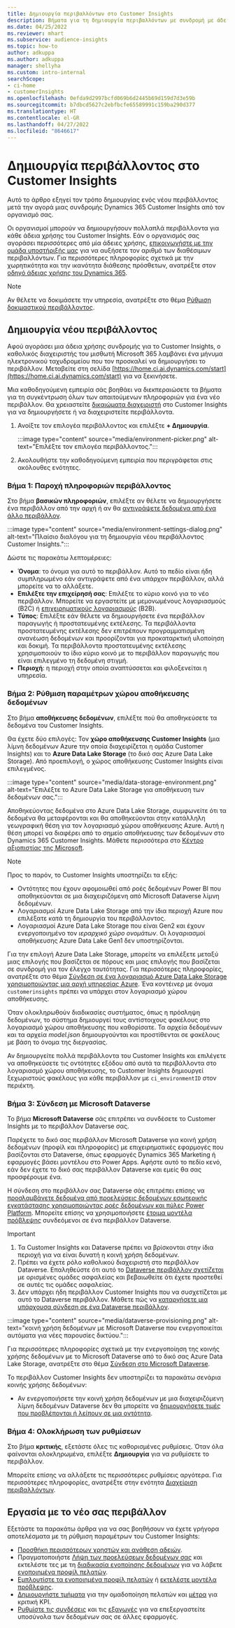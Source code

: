```yaml
---
title: Δημιουργία περιβαλλόντων στο Customer Insights
description: Βήματα για τη δημιουργία περιβαλλόντων με συνδρομή με άδεια χρήσης για Dynamics 365 Customer Insights.
ms.date: 04/25/2022
ms.reviewer: mhart
ms.subservice: audience-insights
ms.topic: how-to
author: adkuppa
ms.author: adkuppa
manager: shellyha
ms.custom: intro-internal
searchScope:
- ci-home
- customerInsights
ms.openlocfilehash: 0efda9d2997bcfd069b6d2445b69d159d7d3e59b
ms.sourcegitcommit: b7dbcd5627c2ebfbcfe65589991c159ba290d377
ms.translationtype: HT
ms.contentlocale: el-GR
ms.lasthandoff: 04/27/2022
ms.locfileid: "8646617"
---
```

# <a name="create-an-environment-in-customer-insights"></a>Δημιουργία περιβάλλοντος στο Customer Insights

Αυτό το άρθρο εξηγεί τον τρόπο δημιουργίας ενός νέου περιβάλλοντος μετά την αγορά μιας συνδρομής Dynamics 365 Customer Insights από τον οργανισμό σας. 

Οι οργανισμοί μπορούν να δημιουργήσουν πολλαπλά περιβάλλοντα για κάθε άδεια χρήσης του Customer Insights. Εάν ο οργανισμός σας αγοράσει περισσότερες από μία άδειες χρήσης, [επικοινωνήστε με την ομάδα υποστήριξής μας](https://go.microsoft.com/fwlink/?linkid=2079641) για να αυξήσετε τον αριθμό των διαθέσιμων περιβαλλόντων. Για περισσότερες πληροφορίες σχετικά με την χωρητικότητα και την ικανότητα διάθεσης πρόσθετων, ανατρέξτε στον [οδηγό άδειας χρήσης του Dynamics 365](https://go.microsoft.com/fwlink/?LinkId=866544).

> [!NOTE]
> Αν θέλετε να δοκιμάσετε την υπηρεσία, ανατρέξτε στο θέμα [Ρύθμιση δοκιμαστικού περιβάλλοντος](trial-signup.md).

## <a name="create-a-new-environment"></a>Δημιουργία νέου περιβάλλοντος

Αφού αγοράσει μια άδεια χρήσης συνδρομής για το Customer Insights, ο καθολικός διαχειριστής του μισθωτή Microsoft 365 λαμβάνει ένα μήνυμα ηλεκτρονικού ταχυδρομείου που τον προσκαλεί να δημιουργήσει το περιβάλλον. Μεταβείτε στη σελίδα [https://home.ci.ai.dynamics.com/start](https://home.ci.ai.dynamics.com/start) για να ξεκινήσετε. 

Μια καθοδηγούμενη εμπειρία σάς βοηθάει να διεκπεραιώσετε τα βήματα για τη συγκέντρωση όλων των απαιτούμενων πληροφοριών για ένα νέο περιβάλλον. Θα χρειαστείτε [δικαιώματα διαχειριστή](permissions.md) στο Customer Insights για να δημιουργήσετε ή να διαχειριστείτε περιβάλλοντα.

1. Ανοίξτε τον επιλογέα περιβάλλοντος και επιλέξτε **+ Δημιουργία**.
  
   :::image type="content" source="media/environment-picker.png" alt-text="Επιλέξτε τον επιλογέα περιβάλλοντος.":::

1. Ακολουθήστε την καθοδηγούμενη εμπειρία που περιγράφεται στις ακόλουθες ενότητες.

### <a name="step-1-provide-environment-information"></a>Βήμα 1: Παροχή πληροφοριών περιβάλλοντος

Στο βήμα **βασικών πληροφοριών**, επιλέξτε αν θέλετε να δημιουργήσετε ένα περιβάλλον από την αρχή ή αν θα [αντιγράψετε δεδομένα από ένα άλλο περιβάλλον](manage-environments.md#copy-the-environment-configuration).

   :::image type="content" source="media/environment-settings-dialog.png" alt-text="Πλαίσιο διαλόγου για τη δημιουργία νέου περιβάλλοντος Customer Insights.":::

Δώστε τις παρακάτω λεπτομέρειες:
   - **Όνομα**: το όνομα για αυτό το περιβάλλον. Αυτό το πεδίο είναι ήδη συμπληρωμένο εάν αντιγράψετε από ένα υπάρχον περιβάλλον, αλλά μπορείτε να το αλλάξετε.
   - **Επιλέξτε την επιχείρησή σας**: Επιλέξτε το κύριο κοινό για το νέο περιβάλλον. Μπορείτε να εργαστείτε με μεμονωμένους λογαριασμούς (B2C) ή [επιχειρηματικούς λογαριασμούς](work-with-business-accounts.md) (B2B).
   - **Τύπος**: Επιλέξτε εάν θέλετε να δημιουργήσετε ένα περιβάλλον παραγωγής ή προστατευμένης εκτέλεσης. Τα περιβάλλοντα προστατευμένης εκτέλεσης δεν επιτρέπουν προγραμματισμένη ανανέωση δεδομένων και προορίζονται για προκαταρκτική υλοποίηση και δοκιμή. Τα περιβάλλοντα προστατευμένης εκτέλεσης χρησιμοποιούν το ίδιο κύριο κοινό με το περιβάλλον παραγωγής που είναι επιλεγμένο τη δεδομένη στιγμή.
   - **Περιοχή**: η περιοχή στην οποία αναπτύσσεται και φιλοξενείται η υπηρεσία.

### <a name="step-2-configure-data-storage"></a>Βήμα 2: Ρύθμιση παραμέτρων χώρου αποθήκευσης δεδομένων

Στο βήμα **αποθήκευσης δεδομένων**, επιλέξτε πού θα αποθηκεύσετε τα δεδομένα του Customer Insights.

Θα έχετε δύο επιλογές: Τον **χώρο αποθήκευσης Customer Insights** (μια λίμνη δεδομένων Azure την οποία διαχειρίζεται η ομάδα Customer Insights) και το **Azure Data Lake Storage** (το δικό σας Azure Data Lake Storage). Από προεπιλογή, ο χώρος αποθήκευσης Customer Insights είναι επιλεγμένος.

:::image type="content" source="media/data-storage-environment.png" alt-text="Επιλέξτε το Azure Data Lake Storage για αποθήκευση των δεδομένων σας.":::

Αποθηκεύοντας δεδομένα στο Azure Data Lake Storage, συμφωνείτε ότι τα δεδομένα θα μεταφέρονται και θα αποθηκεύονται στην κατάλληλη γεωγραφική θέση για τον λογαριασμό χώρου αποθήκευσης Azure. Αυτή η θέση μπορεί να διαφέρει από το σημείο αποθήκευσης των δεδομένων στο Dynamics 365 Customer Insights. Μάθετε περισσότερα στο [Κέντρο αξιοπιστίας της Microsoft](https://www.microsoft.com/trust-center).

> [!NOTE]
> Προς το παρόν, το Customer Insights υποστηρίζει τα εξής:
> - Οντότητες που έχουν αφομοιωθεί από ροές δεδομένων Power BI που αποθηκεύονται σε μια διαχειριζόμενη από Microsoft Dataverse λίμνη δεδομένων.  
> - Λογαριασμοί Azure Data Lake Storage από την ίδια περιοχή Azure που επιλέξατε κατά τη δημιουργία του περιβάλλοντος.
> - Λογαριασμοί Azure Data Lake Storage που είναι Gen2 και έχουν ενεργοποιημένο τον *ιεραρχικό χώρο ονομάτων*. Οι λογαριασμοί αποθήκευσης Azure Data Lake Gen1 δεν υποστηρίζονται.

Για την επιλογή Azure Data Lake Storage, μπορείτε να επιλέξετε μεταξύ μιας επιλογής που βασίζεται σε πόρους και μιας επιλογής που βασίζεται σε συνδρομή για τον έλεγχο ταυτότητας. Για περισσότερες πληροφορίες, ανατρέξτε στο θέμα [Σύνδεση σε ένα λογαριασμό Azure Data Lake Storage χρησιμοποιώντας μια αρχή υπηρεσίας Azure](connect-service-principal.md). Ένα κοντέινερ με όνομα `customerinsights` πρέπει να υπάρχει στον λογαριασμό χώρου αποθήκευσης.

Όταν ολοκληρωθούν διαδικασίες συστήματος, όπως η πρόσληψη δεδομένων, το σύστημα δημιουργεί τους αντίστοιχους φακέλους στο λογαριασμό χώρου αποθήκευσης που καθορίσατε. Τα αρχεία δεδομένων και τα αρχεία *model.json* δημιουργούνται και προστίθενται σε φακέλους με βάση το όνομα της διεργασίας.

Αν δημιουργείτε πολλά περιβάλλοντα του Customer Insights και επιλέγετε να αποθηκεύσετε τις οντότητες εξόδου από αυτά τα περιβάλλοντα στο λογαριασμό χώρου αποθήκευσης, το Customer Insights δημιουργεί ξεχωριστούς φακέλους για κάθε περιβάλλον με `ci_environmentID` στον περιέκτη.

### <a name="step-3-connect-to-microsoft-dataverse"></a>Βήμα 3: Σύνδεση με Microsoft Dataverse
   
Το βήμα **Microsoft Dataverse** σάς επιτρέπει να συνδέσετε το Customer Insights με το περιβάλλον Dataverse σας.

Παρέχετε το δικό σας περιβάλλον Microsoft Dataverse για κοινή χρήση δεδομένων (προφίλ και πληροφορίες) με επιχειρηματικές εφαρμογές που βασίζονται στο Dataverse, όπως εφαρμογές Dynamics 365 Marketing ή εφαρμογές βάσει μοντέλου στο Power Apps. Αφήστε αυτό το πεδίο κενό, εάν δεν έχετε το δικό σας περιβάλλον Dataverse και εμείς θα σας προσφέρουμε ένα.

Η σύνδεση στο περιβάλλον σας Dataverse σάς επιτρέπει επίσης να [προσλαμβάνετε δεδομένα από προελεύσεις δεδομένων εσωτερικής εγκατάστασης χρησιμοποιώντας ροές δεδομένων και πύλες Power Platform](data-sources.md#add-data-from-on-premises-data-sources). Μπορείτε επίσης να χρησιμοποιήσετε [έτοιμα μοντέλα πρόβλεψης](predictions-overview.md?tabs=b2c#out-of-box-models) συνδεόμενοι σε ένα περιβάλλον Dataverse.

> [!IMPORTANT]
> 1. Τα Customer Insights και Dataverse πρέπει να βρίσκονται στην ίδια περιοχή για να είναι δυνατή η κοινή χρήση δεδομένων.
> 1. Πρέπει να έχετε ρόλο καθολικού διαχειριστή στο περιβάλλον Dataverse. Επαληθεύστε ότι αυτό το [Dataverse περιβάλλον σχετίζεται](/power-platform/admin/control-user-access#associate-a-security-group-with-a-dataverse-environment) με ορισμένες ομάδες ασφαλείας και βεβαιωθείτε ότι έχετε προστεθεί σε αυτές τις ομάδες ασφαλείας.
> 1. Δεν υπάρχει ήδη περιβάλλον Customer Insights που να συσχετίζεται με αυτό το Dataverse περιβάλλον. Μάθετε πώς να [καταργήσετε μια υπάρχουσα σύνδεση σε ένα Dataverse περιβάλλον](manage-environments.md#remove-an-existing-connection-to-a-dataverse-environment).

:::image type="content" source="media/dataverse-provisioning.png" alt-text="κοινή χρήση δεδομένων με Microsoft Dataverse που ενεργοποιείται αυτόματα για νέες παρουσίες δικτύου.":::

Για περισσότερες πληροφορίες σχετικά με την ενεργοποίηση της κοινής χρήσης δεδομένων με το Microsoft Dataverse από το δικό σας Azure Data Lake Storage, ανατρέξτε στο θέμα [Σύνδεση στο Microsoft Dataverse](manage-environments.md#connect-to-microsoft-dataverse).

Το περιβάλλον Customer Insights δεν υποστηρίζει τα παρακάτω σενάρια κοινής χρήσης δεδομένων:
- Αν ενεργοποιήσετε την κοινή χρήση δεδομένων με μια διαχειριζόμενη λίμνη δεδομένων Dataverse δεν θα μπορείτε να [δημιουργήσετε τιμές που προβλέπονται ή λείπουν σε μια οντότητα](predictions.md).

### <a name="step-4-finalize-the-settings"></a>Βήμα 4: Ολοκλήρωση των ρυθμίσεων

Στο βήμα **κριτικής**, εξετάστε όλες τις καθορισμένες ρυθμίσεις. Όταν όλα φαίνονται ολοκληρωμένα, επιλέξτε **Δημιουργία** για να ρυθμίσετε το περιβάλλον. 

Μπορείτε επίσης να αλλάξετε τις περισσότερες ρυθμίσεις αργότερα. Για περισσότερες πληροφορίες, ανατρέξτε στην ενότητα [Διαχείριση περιβαλλόντων](manage-environments.md).

## <a name="work-with-your-new-environment"></a>Εργασία με το νέο σας περιβάλλον

Εξετάστε τα παρακάτω άρθρα για να σας βοηθήσουν να έχετε γρήγορα αποτελέσματα με τη ρύθμιση παραμέτρων του Customer Insights: 

- [Προσθήκη περισσότερων χρηστών και ανάθεση αδειών](permissions.md).
- Πραγματοποιήστε [Λήψη των προελεύσεων δεδομένων σας](data-sources.md) και εκτελέστε τες με τη [διαδικασία ενοποίησης δεδομένων](data-unification.md) για να λάβετε [ενοποιημένα προφίλ πελατών](customer-profiles.md).
- [Εμπλουτίστε τα ενοποιημένα προφίλ πελατών](enrichment-hub.md) ή [εκτελέστε μοντέλα πρόβλεψης](predictions-overview.md).
- [Δημιουργήστε τμήματα](segments.md) για την ομαδοποίηση πελατών και [μέτρα](measures.md) για κριτική KPI.
- [Ρυθμίστε τις συνδέσεις](connections.md) και τις [εξαγωγές](export-destinations.md) για να επεξεργαστείτε υποσύνολα των δεδομένων σας σε άλλες εφαρμογές.
